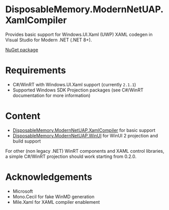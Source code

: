 # DisposableMemory.ModernNetUAP.XamlCompiler

Provides basic support for Windows.UI.Xaml (UWP) XAML codegen in Visual Studio for Modern .NET (.NET 8+).

[NuGet package](https://www.nuget.org/packages/DisposableMemory.ModernNetUAP.XamlCompiler)

# Requirements

- C#/WinRT with Windows.UI.Xaml support (currently `2.1.1`)
- Supported Windows SDK Projection packages (see C#/WinRT documentation for more information)

# Content

- [DisposableMemory.ModernNetUAP.XamlCompiler](https://www.nuget.org/packages/DisposableMemory.ModernNetUAP.XamlCompiler) for basic support
- [DisposableMemory.ModernNetUAP.WinUI](https://www.nuget.org/packages/DisposableMemory.ModernNetUAP.WinUI) for WinUI 2 projection and build support

For other (non legacy .NET) WinRT components and XAML control libraries, a simple C#/WinRT projection should work starting from 0.2.0.

# Acknowledgements

- Microsoft
- Mono.Cecil for fake WinMD generation
- Mile.Xaml for XAML compiler enablement
